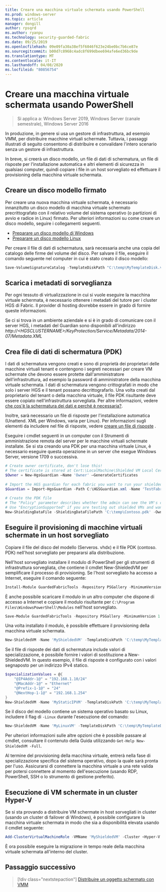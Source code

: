 ```yaml
---
title: Creare una macchina virtuale schermata usando PowerShell
ms.prod: windows-server
ms.topic: article
manager: dongill
author: rpsqrd
ms.author: ryanpu
ms.technology: security-guarded-fabric
ms.date: 09/25/2019
ms.openlocfilehash: 09e09fa30a38ef5f6046f623e24be0bc7b6ce87e
ms.sourcegitcommit: b00d7c8968c4adc8f699dbee694afe6ed36bc9de
ms.translationtype: MT
ms.contentlocale: it-IT
ms.lasthandoff: 04/08/2020
ms.locfileid: "80856754"
---
```

# <a name="create-a-shielded-vm-using-powershell"></a>Creare una macchina virtuale schermata usando PowerShell

>Si applica a: Windows Server 2019, Windows Server (canale semestrale), Windows Server 2016

In produzione, in genere si usa un gestore di infrastruttura, ad esempio VMM, per distribuire macchine virtuali schermate. Tuttavia, i passaggi illustrati di seguito consentono di distribuire e convalidare l'intero scenario senza un gestore di infrastruttura.

In breve, si creerà un disco modello, un file di dati di schermatura, un file di risposte per l'installazione automatica e altri elementi di sicurezza in qualsiasi computer, quindi copiare i file in un host sorvegliato ed effettuare il provisioning della macchina virtuale schermata.

## <a name="create-a-signed-template-disk"></a>Creare un disco modello firmato

Per creare una nuova macchina virtuale schermata, è necessario innanzitutto un disco modello di macchina virtuale schermato precrittografato con il relativo volume del sistema operativo (o partizioni di avvio e radice in Linux) firmato.
Per ulteriori informazioni su come creare un disco modello, seguire i collegamenti seguenti.

- [Preparare un disco modello di Windows](guarded-fabric-create-a-shielded-vm-template.md)
- [Preparare un disco modello Linux](guarded-fabric-create-a-linux-shielded-vm-template.md)

Per creare il file di dati di schermatura, sarà necessaria anche una copia del catalogo delle firme del volume del disco.
Per salvare il file, eseguire il comando seguente nel computer in cui è stato creato il disco modello:

```powershell
Save-VolumeSignatureCatalog -TemplateDiskPath "C:\temp\MyTemplateDisk.vhdx" -VolumeSignatureCatalogPath "C:\temp\MyTemplateDiskCatalog.vsc"
```

## <a name="download-guardian-metadata"></a>Scarica i metadati di sorveglianza

Per ogni tessuto di virtualizzazione in cui si vuole eseguire la macchina virtuale schermata, è necessario ottenere i metadati del tutore per i cluster HGS di Fabric.
Il provider di hosting dovrebbe essere in grado di fornire queste informazioni.

Se ci si trova in un ambiente aziendale e si è in grado di comunicare con il server HGS, i metadati del Guardian sono disponibili all'indirizzo *http://\<HGSCLUSTERNAME\>/KeyProtection/Service/Metadata/2014-07/Metadata.XML*

## <a name="create-shielding-data-pdk-file"></a>Crea file di dati di schermatura (PDK)

I dati di schermatura vengono creati e sono di proprietà dei proprietari delle macchine virtuali tenant e contengono i segreti necessari per creare VM schermate che devono essere protette dall'amministratore dell'infrastruttura, ad esempio la password di amministratore della macchina virtuale schermata.
I dati di schermatura vengono crittografati in modo che solo i server HGS e il tenant possano decrittografarlo.
Una volta creati dal proprietario del tenant o della macchina virtuale, il file PDK risultante deve essere copiato nell'infrastruttura sorvegliata.
Per altre informazioni, vedere [che cos'è la schermatura dei dati e perché è necessaria?](guarded-fabric-and-shielded-vms.md#what-is-shielding-data-and-why-is-it-necessary).

Inoltre, sarà necessario un file di risposte per l'installazione automatica (Unattend. XML per Windows, varia per Linux). Per informazioni sugli elementi da includere nel file di risposte, vedere [creare un file di risposte](guarded-fabric-tenant-creates-shielding-data.md#create-an-answer-file) .

Eseguire i cmdlet seguenti in un computer con il Strumenti di amministrazione remota del server per le macchine virtuali schermate installate.
Se si sta creando una PDK per una macchina virtuale Linux, è necessario eseguire questa operazione in un server che esegue Windows Server, versione 1709 o successiva.

 
```powershell
# Create owner certificate, don't lose this!
# The certificate is stored at Cert:\LocalMachine\Shielded VM Local Certificates
$Owner = New-HgsGuardian –Name 'Owner' –GenerateCertificates
 
# Import the HGS guardian for each fabric you want to run your shielded VM
$Guardian = Import-HgsGuardian -Path C:\HGSGuardian.xml -Name 'TestFabric'
 
# Create the PDK file
# The "Policy" parameter describes whether the admin can see the VM's console or not
# Use "EncryptionSupported" if you are testing out shielded VMs and want to debug any issues during the specialization process
New-ShieldingDataFile -ShieldingDataFilePath 'C:\temp\Contoso.pdk' -Owner $Owner –Guardian $guardian –VolumeIDQualifier (New-VolumeIDQualifier -VolumeSignatureCatalogFilePath 'C:\temp\MyTemplateDiskCatalog.vsc' -VersionRule Equals) -WindowsUnattendFile 'C:\unattend.xml' -Policy Shielded
```
    
## <a name="provision-shielded-vm-on-a-guarded-host"></a>Eseguire il provisioning di macchine virtuali schermate in un host sorvegliato
Copiare il file del disco del modello (Serveros. vhdx) e il file PDK (contoso. PDK) nell'host sorvegliato per prepararsi alla distribuzione.

Nell'host sorvegliato installare il modulo di PowerShell per gli strumenti di infrastruttura sorvegliata, che contiene il cmdlet New-ShieldedVM per semplificare il processo di provisioning. Se l'host sorvegliato ha accesso a Internet, eseguire il comando seguente:

```powershell
Install-Module GuardedFabricTools -Repository PSGallery -MinimumVersion 1.0.0
```

È anche possibile scaricare il modulo in un altro computer che dispone di accesso a Internet e copiare il modulo risultante per `C:\Program Files\WindowsPowerShell\Modules` nell'host sorvegliato.

```powershell
Save-Module GuardedFabricTools -Repository PSGallery -MinimumVersion 1.0.0 -Path C:\temp\
```

Una volta installato il modulo, è possibile effettuare il provisioning della macchina virtuale schermata.

```powershell
New-ShieldedVM -Name 'MyShieldedVM' -TemplateDiskPath 'C:\temp\MyTemplateDisk.vhdx' -ShieldingDataFilePath 'C:\temp\Contoso.pdk' -Wait
```

Se il file di risposte dei dati di schermatura include valori di specializzazione, è possibile fornire i valori di sostituzione a New-ShieldedVM. In questo esempio, il file di risposte è configurato con i valori segnaposto per un indirizzo IPv4 statico.

```powershell
$specializationValues = @{
    "@IP4Addr-1@" = "192.168.1.10/24"
    "@MacAddr-1@" = "Ethernet"
    "@Prefix-1-1@" = "24"
    "@NextHop-1-1@" = "192.168.1.254"
}
New-ShieldedVM -Name 'MyStaticIPVM' -TemplateDiskPath 'C:\temp\MyTemplateDisk.vhdx' -ShieldingDataFilePath 'C:\temp\Contoso.pdk' -SpecializationValues $specializationValues -Wait

```

Se il disco del modello contiene un sistema operativo basato su Linux, includere il flag di `-Linux` durante l'esecuzione del comando:

```powershell
New-ShieldedVM -Name 'MyLinuxVM' -TemplateDiskPath 'C:\temp\MyTemplateDisk.vhdx' -ShieldingDataFilePath 'C:\temp\Contoso.pdk' -Wait -Linux
```

Per ulteriori informazioni sulle altre opzioni che è possibile passare al cmdlet, consultare il contenuto della Guida utilizzando `Get-Help New-ShieldedVM -Full`.

Al termine del provisioning della macchina virtuale, entrerà nella fase di specializzazione specifica del sistema operativo, dopo la quale sarà pronta per l'uso.
Assicurarsi di connettere la macchina virtuale a una rete valida per potersi connettere al momento dell'esecuzione (usando RDP, PowerShell, SSH o lo strumento di gestione preferito).

## <a name="running-shielded-vms-on-a-hyper-v-cluster"></a>Esecuzione di VM schermate in un cluster Hyper-V

Se si sta provando a distribuire VM schermate in host sorvegliati in cluster (usando un cluster di failover di Windows), è possibile configurare la macchina virtuale schermata in modo che sia a disponibilità elevata usando il cmdlet seguente:

```powershell
Add-ClusterVirtualMachineRole -VMName 'MyShieldedVM' -Cluster <Hyper-V cluster name>
```

È ora possibile eseguire la migrazione in tempo reale della macchina virtuale schermata all'interno del cluster.

## <a name="next-step"></a>Passaggio successivo

> [!div class="nextstepaction"]
> [Distribuire un oggetto schermato con VMM](guarded-fabric-tenant-deploys-shielded-vm-using-vmm.md)